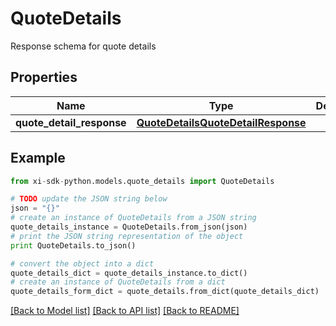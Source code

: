 # QuoteDetails

Response schema for quote details

## Properties

Name | Type | Description | Notes
------------ | ------------- | ------------- | -------------
**quote_detail_response** | [**QuoteDetailsQuoteDetailResponse**](QuoteDetailsQuoteDetailResponse.md) |  | [optional] 

## Example

```python
from xi-sdk-python.models.quote_details import QuoteDetails

# TODO update the JSON string below
json = "{}"
# create an instance of QuoteDetails from a JSON string
quote_details_instance = QuoteDetails.from_json(json)
# print the JSON string representation of the object
print QuoteDetails.to_json()

# convert the object into a dict
quote_details_dict = quote_details_instance.to_dict()
# create an instance of QuoteDetails from a dict
quote_details_form_dict = quote_details.from_dict(quote_details_dict)
```
[[Back to Model list]](../README.md#documentation-for-models) [[Back to API list]](../README.md#documentation-for-api-endpoints) [[Back to README]](../README.md)


